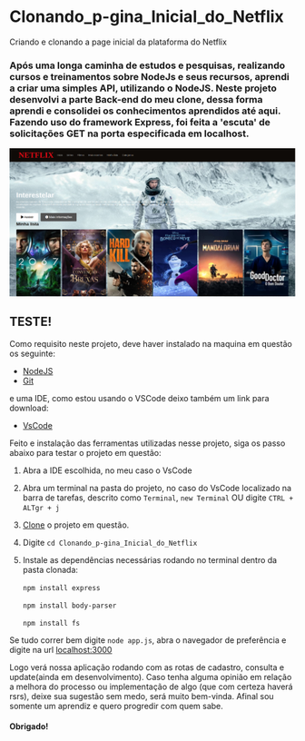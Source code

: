 # Clonando_p-gina_Inicial_do_Netflix
Criando e clonando a page inicial da plataforma do Netflix

### Após uma longa caminha de estudos e pesquisas, realizando cursos e treinamentos sobre NodeJs e seus recursos, aprendi a criar uma simples API, utilizando o NodeJS. Neste projeto desenvolvi a parte Back-end do meu clone, dessa forma aprendi e consolidei os conhecimentos aprendidos até aqui. Fazendo uso do framework Express, foi feita a 'escuta' de solicitações GET na porta especificada em localhost. 

![NetflixCopyStudent](./public/img/Interface.png)

## TESTE!

Como requisito neste projeto, deve haver instalado na maquina em questão os seguinte:

* [NodeJS](https://nodejs.org/en/)
* [Git](https://git-scm.com/downloads)

e uma IDE, como estou usando o VSCode deixo também um link para download:

* [VsCode](https://code.visualstudio.com/)

Feito e instalação das ferramentas utilizadas nesse projeto, siga os passo abaixo para testar o projeto em questão:

1. Abra a IDE escolhida, no meu caso o VsCode

2. Abra um terminal na pasta do projeto, no caso do VsCode localizado na barra de tarefas, descrito como `Terminal`, `new Terminal` OU digite `CTRL + ALTgr + j`

3. [Clone](https://docs.github.com/pt/github/creating-cloning-and-archiving-repositories/cloning-a-repository#:~:text=10%2C%20done.-,Clonar%20um%20reposit%C3%B3rio%20no%20GitHub%20Desktop,Desktop%20para%20concluir%20o%20clone.) o projeto em questão.

4. Digite `cd Clonando_p-gina_Inicial_do_Netflix`

5. Instale as dependências necessárias rodando no terminal dentro da pasta clonada: 
    
    `npm install express`

    `npm install body-parser`

    `npm install fs`

Se tudo correr bem digite `node app.js`, abra o navegador de preferência e digite na url [localhost:3000](http://localhost:3000)

Logo verá nossa aplicação rodando com as rotas de cadastro, consulta e update(ainda em desenvolvimento). Caso tenha alguma opinião em relação a melhora do processo ou implementação de algo (que com certeza haverá rsrs), deixe sua sugestão sem medo, será muito bem-vinda. Afinal sou somente um aprendiz e quero progredir com quem sabe. 

#### Obrigado!

